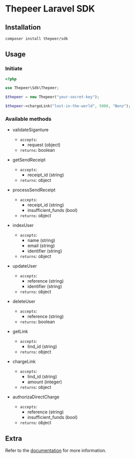 # Thepeer Laravel SDK

## Installation

```bash
composer install thepeer/sdk
```

## Usage

### Initiate 

```php
<?php

use Thepeer\Sdk\Thepeer;

$thepeer = new Thepeer("your-secret-key");

$thepeer->chargeLink("lost-in-the-world", 5000, "Benz");
```

### Available methods

* validateSiganture
    - `accepts`: 
        - request (object)
    - `returns`: boolean
    
* getSendReceipt
    - `accepts`: 
        - receipt_id (string)
    - `returns`: object
    
* processSendReceipt
    - `accepts`: 
        - receipt_id (string)
        - insufficient_funds (bool)
    - `returns`: object
    
* indexUser
    - `accepts`:
        - name (string)
        - email (string)
        - identifier (string)
    - `returns`: object
        
* updateUser
    - `accepts`:
        - reference (string)
        - identifier (string)
    - `returns`: object
        
* deleteUser
    - `accepts`:
        - reference (string)
    - `returns`: boolean
    
* getLink
    - `accepts`:
        - lind_id (string)
    - `returns`: object

* chargeLink
    - `accepts`:
        - lind_id (string)
        - amount (integer)
    - `returns`: object
    
* authorizaDirectCharge
    - `accepts`:
        - reference (string)
        - insufficient_funds (bool)
    - `returns`: object

## Extra

Refer to the [documentation](https://docs.theper.co) for more information.
